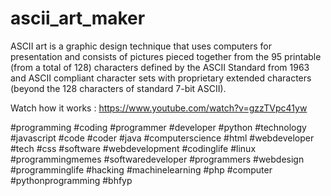 # ascii_art_maker
ASCII art is a graphic design technique that uses computers for presentation and consists of pictures pieced together from the 95 printable (from a total of 128) characters defined by the ASCII Standard from 1963 and ASCII compliant character sets with proprietary extended characters (beyond the 128 characters of standard 7-bit ASCII).

Watch how it works : https://www.youtube.com/watch?v=gzzTVpc41yw

#programming​ #coding​ #programmer​ #developer​ #python​ #technology​ #javascript​ #code​ #coder​ #java​ #computerscience​ #html​ #webdeveloper​ #tech​ #css​ #software​ #webdevelopment​ #codinglife​ #linux​ #programmingmemes​ #softwaredeveloper​ #programmers​ #webdesign​ #programminglife​ #hacking​ #machinelearning​ #php​ #computer​ #pythonprogramming​ #bhfyp
